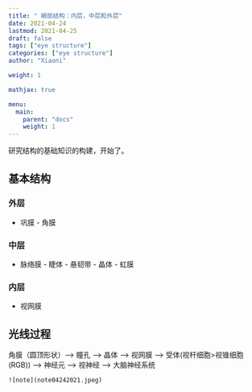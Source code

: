 ```yaml
---
title: " 眼部结构：内层，中层和外层"
date: 2021-04-24
lastmod: 2021-04-25
draft: false
tags: ["eye structure"]
categories: ["eye structure"]
author: "Xiaoni"

weight: 1

mathjax: true

menu:
  main:
    parent: "docs"
    weight: 1
---
```


研究结构的基础知识的构建，开始了。

<!--more-->

## 基本结构
### 外层

- 巩膜 - 角膜

### 中层

- 脉络膜 - 睫体 - 悬韧带 - 晶体 - 虹膜

### 内层

- 视网膜

## 光线过程

角膜（圆顶形状）--> 瞳孔 --> 晶体 --> 视网膜 --> 受体(视杆细胞>视锥细胞(RGB)) --> 神经元 --> 视神经 --> 大脑神经系统

    ![note](note04242021.jpeg)
